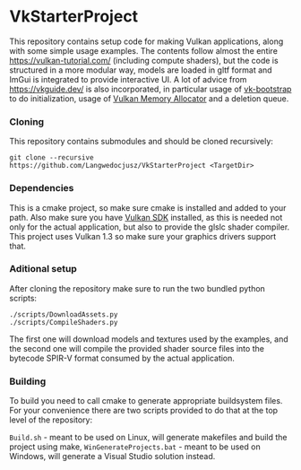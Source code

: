 # VkStarterProject

This repository contains setup code for making Vulkan applications, along with some simple usage examples. 
The contents follow almost the entire https://vulkan-tutorial.com/ (including compute shaders), but the code is
structured in a more modular way, models are loaded in gltf format and ImGui is integrated to provide interactive UI. 
A lot of advice from https://vkguide.dev/ is also incorporated, in particular usage of [vk-bootstrap](https://github.com/charles-lunarg/vk-bootstrap) 
to do initialization, usage of [Vulkan Memory Allocator](https://github.com/GPUOpen-LibrariesAndSDKs/VulkanMemoryAllocator) and a deletion queue.

### Cloning

This repository contains submodules and should be cloned recursively:

	git clone --recursive https://github.com/Langwedocjusz/VkStarterProject <TargetDir>

### Dependencies
This is a cmake project, so make sure cmake is installed and added to your path. Also make sure you have [Vulkan SDK](https://www.lunarg.com/vulkan-sdk/) 
installed, as this is needed not only for the actual application, but also to provide the glslc shader compiler. This project uses Vulkan 1.3 so make sure 
your graphics drivers support that.

### Aditional setup

After cloning the repository make sure to run the two bundled python scripts:

	./scripts/DownloadAssets.py
	./scripts/CompileShaders.py

The first one will download models and textures used by the examples, and the second one will compile the provided shader 
source files into the bytecode SPIR-V format consumed by the actual application.

### Building

To build you need to call cmake to generate appropriate buildsystem files. For your convenience there are two scripts provided to do that
at the top level of the repository: 

`Build.sh` - meant to be used on Linux, will generate makefiles and build the project using make, 
`WinGenerateProjects.bat` - meant to be used on Windows, will generate a Visual Studio solution instead.
